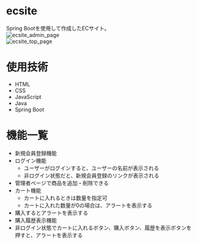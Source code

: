 # ecsite
Spring Bootを使用して作成したECサイト。<br>
![ecsite_admin_page](https://github.com/puzzle-ap/ecsite/assets/149124533/93c129eb-6f67-4447-b74f-5828d9aff70d)<br>
![ecsite_top_page](https://github.com/puzzle-ap/ecsite/assets/149124533/091e6030-932d-4fb7-9325-88094634922f)<br>
# 使用技術
- HTML
- CSS
- JavaScript
- Java
- Spring Boot
# 機能一覧
- 新規会員登録機能
- ログイン機能
    - ユーザーがログインすると、ユーザーの名前が表示される
    - 非ログイン状態だと、新規会員登録のリンクが表示される
- 管理者ページで商品を追加・削除できる
- カート機能
    - カートに入れるときは数量を指定可
    - カートに入れた数量が0の場合は、アラートを表示する
- 購入するとアラートを表示する
- 購入履歴表示機能
- 非ログイン状態でカートに入れるボタン、購入ボタン、履歴を表示ボタンを押すと、アラートを表示する
